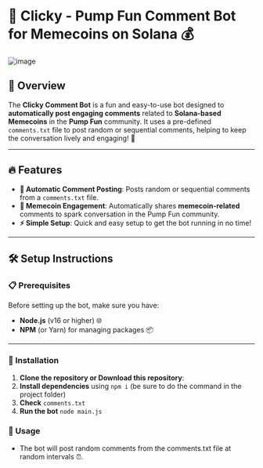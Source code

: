 # 🚀 Clicky - Pump Fun Comment Bot for Memecoins on Solana 💰

![image](https://github.com/user-attachments/assets/7e2beef8-90a3-436d-871c-23a8104f8b58)


## 🌟 Overview
The **Clicky Comment Bot** is a fun and easy-to-use bot designed to **automatically post engaging comments** related to **Solana-based Memecoins** in the **Pump Fun** community. It uses a pre-defined `comments.txt` file to post random or sequential comments, helping to keep the conversation lively and engaging! 🎉

---

## 🔥 Features
- **🚀 Automatic Comment Posting**: Posts random or sequential comments from a `comments.txt` file.
- **💸 Memecoin Engagement**: Automatically shares **memecoin-related** comments to spark conversation in the Pump Fun community.
- **⚡ Simple Setup**: Quick and easy setup to get the bot running in no time!

---

## 🛠️ Setup Instructions

### 📋 Prerequisites

Before setting up the bot, make sure you have:
- **Node.js** (v16 or higher) 🌐
- **NPM** (or Yarn) for managing packages 📦


---

### 🔽 Installation

1. **Clone the repository or Download this repository**:
2. **Install dependencies** using ```npm i``` (be sure to do the command in the project folder)
3. **Check** ```comments.txt```
4. **Run the bot**  ```node main.js```

 ### 💬 Usage

- The bot will post random comments from the comments.txt file at random intervals ⏰.




